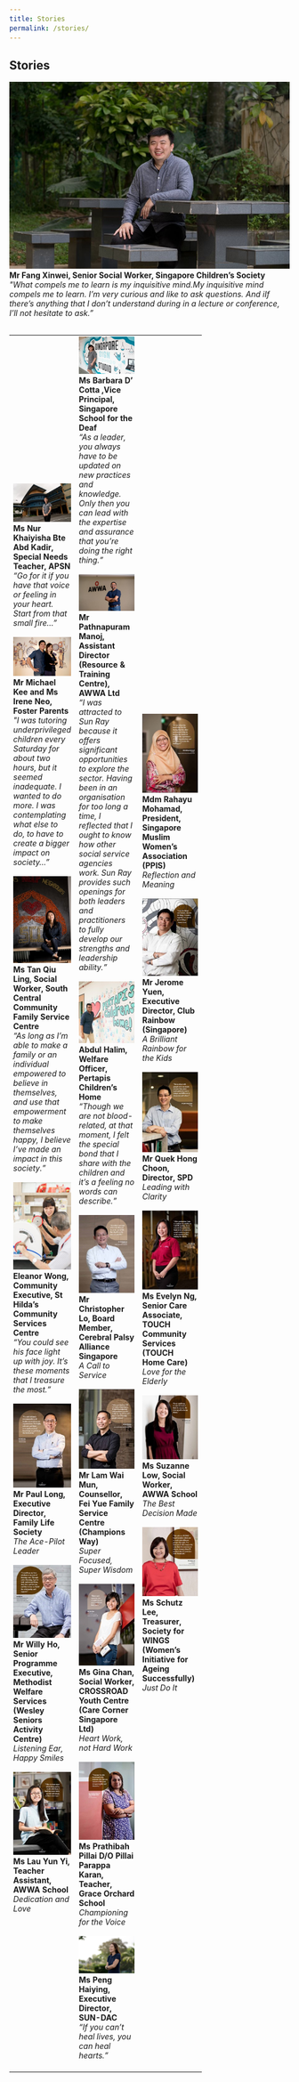 ```yaml
---
title: Stories
permalink: /stories/
---
```

## Stories

<table width="300px">
<tbody>
      <td width="100px">
          <a href="ms-nur-khaiyisha-bte-abd-kadir"><img src="/images/stories/mainpage/ms-nur-khaiyisha-bte-abd-kadir.jpg" alt="Ms Nur Khaiyisha Bte Abd Kadir" title="View Story" /></a><br /><strong>Ms Nur Khaiyisha Bte Abd Kadir, Special Needs Teacher, APSN</strong><br /><em>“Go for it if you have that voice or feeling in your heart. Start from that small fire…”</em> 
          <br /><br />
          <a href="mr-michael-kee-and-ms-irene-neo"><img src="/images/stories/mainpage/mr-michael-kee-and-ms-irene-neo.jpg" alt="Mr Michael Kee And Ms Irene Neo" title="View Story" /></a><br /><strong>Mr Michael Kee and Ms Irene Neo, Foster Parents</strong><br /><em>"I was tutoring underprivileged children every Saturday for about two hours, but it seemed inadequate. I wanted to do more. I was contemplating what else to do, to have to create a bigger impact on society…”</em>
          <br /><br />  
          <a href="ms-tan-qiu-ling"><img src="/images/stories/mainpage/ms-tan-qiu-ling-1.jpg" alt="Ms Tan Qiu Ling" title="View Story" /></a><br /><strong>Ms Tan Qiu Ling, Social Worker, South Central Community Family Service Centre</strong><br /><em>“As long as I’m able to make a family or an individual empowered to believe in themselves, and use that empowerment to make themselves happy, I believe I’ve made an impact in this society.”</em>
          <br /><br />
          <a href="ms-eleanor-wong"><img src="/images/stories/mainpage/ms-eleanor-wong.jpg" alt="Ms Eleanor Wong" title="View Story" /></a><br /><strong>Eleanor Wong, Community Executive, St Hilda’s Community Services Centre</strong><br /><em>“You could see his face light up with joy. It’s these moments that I treasure the most.”</em>
          <br /><br />
          <a href="mr-paul-long"><img src="/images/stories/mainpage/mr-paul-long.jpg" alt="Mr Paul-Long" title="View Story" /></a><br /><strong>Mr Paul Long, Executive Director, Family Life Society</strong><br /><em>The Ace-Pilot Leader</em>
          <br /><br />
          <a href="mr-willy-ho"><img src="/images/stories/mainpage/mr-willy-ho.jpg" alt="Mr Willy Ho" title="View Story" /></a><br /><strong>Mr Willy Ho, Senior Programme Executive, Methodist Welfare Services (Wesley Seniors Activity Centre)</strong><br /><em>Listening Ear, Happy Smiles</em>
          <br /><br />
          <a href="ms-lau-yun-yi"><img src="/images/stories/mainpage/ms-lau-yun-yi.jpg" alt="Ms Lau Yun Yi" title="View Story" /></a><br /><strong>Ms Lau Yun Yi, Teacher Assistant, AWWA School</strong><br /><em>Dedication and Love</em>
          <br /><br />
      </td>
      <td width="100px">
      <a href="ms-barbara-d-cotta"><img src="/images/stories/mainpage/ms-barbara-d-cotta.jpg" alt="Ms Barbara D' Cotta" title="View Story" /></a><br /><strong>Ms Barbara D’ Cotta ,Vice Principal, Singapore School for the Deaf</strong><br /><em>“As a leader, you always have to be updated on new practices and knowledge. Only then you can lead with the expertise and assurance that you’re doing the right thing.”</em>    
      <br /> <br /> 
      <a href="mr-pathnapuram-manoj"><img src="/images/stories/mainpage/mr-pathnapuram-manoj.jpg" alt="Mr Pathnapuram Manoj" title="View Story" /></a><br /><strong>Mr Pathnapuram Manoj, Assistant Director (Resource & Training Centre), AWWA Ltd</strong><br /><em>“I was attracted to Sun Ray because it offers significant opportunities to explore the sector. Having been in an organisation for too long a time, I reflected that I ought to know how other social service agencies work. Sun Ray provides such openings for both leaders and practitioners to fully develop our strengths and leadership ability.”</em>
      <br /><br />
      <a href="mr-abdul-halim"><img src="/images/stories/mainpage/mr-abdul-halim.jpg" alt="Mr Abdul Halim" title="View Story" /></a><br /><strong>Abdul Halim, Welfare Officer, Pertapis Children’s Home</strong><br /><em>“Though we are not blood-related, at that moment, I felt the special bond that I share with the children and it’s a feeling no words can describe.”</em>
      <br /><br />
      <a href="mr-christopher-lo"><img src="/images/stories/mainpage/mr-christopher-lo.jpg" alt="Mr Christopher Lo" title="View Story" /></a><br /><strong>Mr Christopher Lo, Board Member, Cerebral Palsy Alliance Singapore</strong><br /><em>A Call to Service</em>
      <br /><br />
      <a href="mr-lam-wai-mun"><img src="/images/stories/mainpage/mr-lam-wai-mun.jpg" alt="Mr Lam Wai Mun" title="View Story" /></a><br /><strong>Mr Lam Wai Mun, Counsellor, Fei Yue Family Service Centre (Champions Way)</strong><br /><em>Super Focused, Super Wisdom</em>
      <br /><br />
      <a href="ms-gina-chan"><img src="/images/stories/mainpage/ms-gina-chan.jpg" alt="Ms Gina Chan" title="View Story" /></a><br /><strong>Ms Gina Chan, Social Worker, CROSSROAD Youth Centre (Care Corner Singapore Ltd)</strong><br /><em>Heart Work, not Hard Work</em>
      <br /><br />
      <a href="ms-prathibah-pillai-d-o-pillai-parappa-karan"><img src="/images/stories/mainpage/ms-prathibah-pillai-d-o-pillai-parappa-karan.jpg" alt="Ms Prathibah Pillai D/O Pillai Parappa Karan" title="View Story" /></a><br /><strong>Ms Prathibah Pillai D/O Pillai Parappa Karan, Teacher, Grace Orchard School</strong><br /><em>Championing for the Voice</em>
      <br /><br />
      <a href="ms-peng-haiying"><img src="/images/stories/mainpage/ms-peng-haiying.jpg" alt="Ms Peng Haiying" title="View Story" /></a><br /><strong>Ms Peng Haiying, Executive Director, SUN-DAC</strong><br /><em>“If you can’t heal lives, you can heal hearts.”</em>
      <br /><br />
      </td>
      <a href="mr-fang-xin-wei"><img src="/images/stories/mainpage/mr-fang-xin-wei.jpg" alt="Mr Fang Xinwei" title="View Story" /></a><br /><strong>Mr Fang Xinwei, Senior Social Worker, Singapore Children’s Society</strong><br /><em>"What compels me to learn is my inquisitive mind.My inquisitive mind compels me to learn. I’m very curious and like to ask questions. And iIf there’s anything that I don’t understand during in a lecture or conference, I’ll not hesitate to ask.”</em>     
      <br /><br />
      <td width="100px"><a href="mdm-rahayu-mohamad"><img src="/images/stories/mainpage/mdm-rahayu-mohamad.jpg" alt="Mdm Rahayu Mohamad" title="View Story" /></a><br /><strong>Mdm Rahayu Mohamad, President, Singapore Muslim Women’s Association (PPIS)</strong><br /><em>Reflection and Meaning</em>
      <br /><br />
      <a href="mr-jerome-yuen"><img src="/images/stories/mainpage/mr-jerome-yuen.jpg" alt="Mr Jerome Yuen" title="View Story" /></a><br /><strong>Mr Jerome Yuen, Executive Director, Club Rainbow (Singapore)</strong><br /><em>A Brilliant Rainbow for the Kids</em>
      <br /><br />
      <a href="mr-quek-hong-choon"><img src="/images/stories/mainpage/mr-quek-hong-choon.jpg" alt="Mr Quek Hong Choon" title="View Story" /></a><br /><strong>Mr Quek Hong Choon, Director, SPD</strong><br /><em>Leading with Clarity</em>
      <br /><br />
      <a href="ms-evelyn-ng"><img src="/images/stories/mainpage/ms-evelyn-ng.jpg" alt="Ms Evelyn Ng" title="View Story" /></a><br /><strong>Ms Evelyn Ng, Senior Care Associate, TOUCH Community Services (TOUCH Home Care)</strong><br /><em>Love for the Elderly</em>
      <br /><br />
      <a href="ms-suzanne-low"><img src="/images/stories/mainpage/ms-suzanne-low.jpg" alt="Ms Suzanne Low" title="View Story" /></a><br /><strong>Ms Suzanne Low, Social Worker, AWWA School</strong><br /><em>The Best Decision Made</em>
      <br /><br />
      <a href="ms-schutz-lee"><img src="/images/stories/mainpage/ms-schutz-lee.jpg" alt="Ms Schutz Lee" title="View Story" /></a><br /><strong>Ms Schutz Lee, Treasurer, Society for WINGS (Women’s Initiative for Ageing Successfully)</strong><br /><em>Just Do It</em> 
      </td>
  </tbody>
</table>
